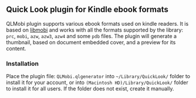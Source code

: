 ## Quick Look plugin for Kindle ebook formats

QLMobi plugin supports various ebook formats used on kindle readers. It is based on [libmobi] and works with all the formats supported by the library: `prc`, `mobi`, `azw`, `azw3`, `azw4` and some `pdb` files. The plugin will generate a thumbnail, based on document embedded cover, and a preview for its content.

### Installation

Place the plugin file: `QLMobi.qlgenerator` into `~/Library/QuickLook/` folder to install it for your account, or into `(Macintosh HD)/Library/QuickLook/` folder to install it for all users. If the folder does not exist, create it manually.  

[libmobi]: https://github.com/bfabiszewski/libmobi

